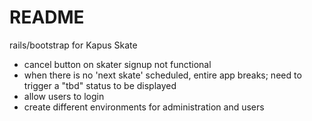 # README

rails/bootstrap for Kapus Skate

- cancel button on skater signup not functional
- when there is no 'next skate' scheduled, entire app breaks; need to trigger a "tbd" status to be displayed
- allow users to login
- create different environments for administration and users